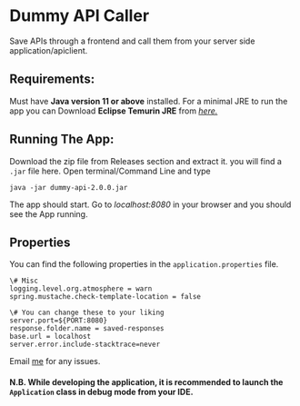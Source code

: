 # Dummy API Caller

Save APIs through a frontend and call them from your server side application/apiclient.

## Requirements:

Must have **Java version 11 or above** installed. For a minimal JRE to run the app you can Download **Eclipse Temurin JRE** from *[here.](https://adoptium.net/temurin/releases/?version=11)*

## Running The App:

Download the zip file from Releases section and extract it. you will find a `.jar` file here. Open terminal/Command Line and type 

```java -jar dummy-api-2.0.0.jar```

The app should start. Go to *localhost:8080* in your browser and you should see the App running.

## Properties

You can find the following properties in the `application.properties` file. 

```
\# Misc
logging.level.org.atmosphere = warn 
spring.mustache.check-template-location = false

\# You can change these to your liking
server.port=${PORT:8080} 
response.folder.name = saved-responses
base.url = localhost
server.error.include-stacktrace=never

```

Email [me](mailto:ad1whqv2q@mozmail.com) for any issues.

#### N.B. While developing the application, it is recommended to launch the `Application` class in debug mode from your IDE.

